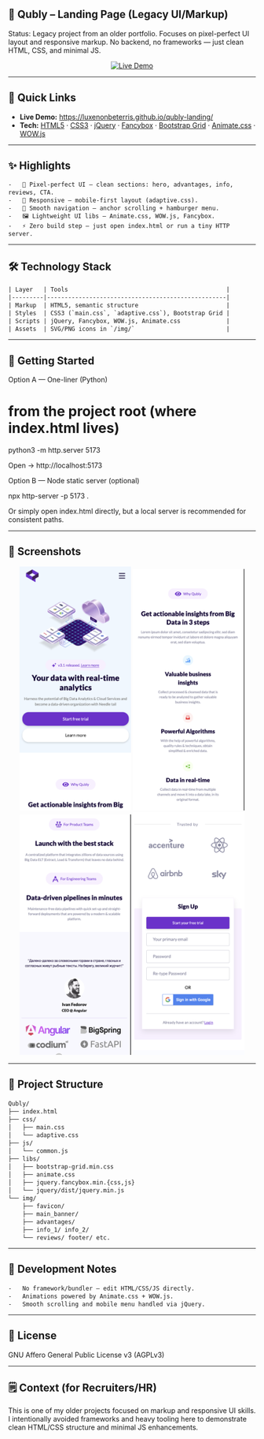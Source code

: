 ## 🧩 Qubly – Landing Page (Legacy UI/Markup)

Status: Legacy project from an older portfolio.
Focuses on pixel-perfect UI layout and responsive markup.
No backend, no frameworks — just clean HTML, CSS, and minimal JS.

<p align="center">
  <a href="https://luxenonbeterris.github.io/qubly-landing/">
    <img src="https://img.shields.io/badge/Live-GitHub%20Pages-2ea44f?logo=github" alt="Live Demo" />
  </a>
</p>



---

## 🔗 Quick Links
- **Live Demo:** https://luxenonbeterris.github.io/qubly-landing/
- **Tech:** [HTML5](https://developer.mozilla.org/docs/Web/HTML) · [CSS3](https://developer.mozilla.org/docs/Web/CSS) · [jQuery](https://jquery.com/) · [Fancybox](https://fancyapps.com/fancybox/) · [Bootstrap Grid](https://getbootstrap.com/docs/5.3/layout/grid/) · [Animate.css](https://animate.style/) · [WOW.js](https://github.com/matthieua/WOW)
---

## ✨ Highlights
	-	🎯 Pixel-perfect UI — clean sections: hero, advantages, info, reviews, CTA.
	-	📱 Responsive — mobile-first layout (adaptive.css).
	-	🧭 Smooth navigation — anchor scrolling + hamburger menu.
	-	🖼 Lightweight UI libs — Animate.css, WOW.js, Fancybox.
	-	⚡ Zero build step — just open index.html or run a tiny HTTP server.

---

## 🛠️ Technology Stack
```text
| Layer   | Tools                                             |
|---------|---------------------------------------------------|
| Markup  | HTML5, semantic structure                         |
| Styles  | CSS3 (`main.css`, `adaptive.css`), Bootstrap Grid |
| Scripts | jQuery, Fancybox, WOW.js, Animate.css             |
| Assets  | SVG/PNG icons in `/img/`                          |
```

---

## 🚀 Getting Started

Option A — One-liner (Python)

# from the project root (where index.html lives)
python3 -m http.server 5173

Open → http://localhost:5173

Option B — Node static server (optional)

npx http-server -p 5173 .

Or simply open index.html directly, but a local server is recommended for consistent paths.

---

## 📸 Screenshots

<div align="center">
  <img src="docs/screenshots/1-hero.png" width="45%" alt="Hero" />
  <img src="docs/screenshots/2-advantages.png" width="45%" alt="Advantages" />
  <img src="docs/screenshots/3-reviews.png" width="45%" alt="Reviews" />
  <img src="docs/screenshots/4-cta.png" width="45%" alt="CTA" />
</div>



---

## 📂 Project Structure

``` text
Qubly/
├── index.html
├── css/
│   ├── main.css
│   └── adaptive.css
├── js/
│   └── common.js
├── libs/
│   ├── bootstrap-grid.min.css
│   ├── animate.css
│   ├── jquery.fancybox.min.{css,js}
│   └── jquery/dist/jquery.min.js
└── img/
    ├── favicon/
    ├── main_banner/
    ├── advantages/
    ├── info_1/ info_2/
    └── reviews/ footer/ etc.
```

---

## 🔧 Development Notes
	-	No framework/bundler — edit HTML/CSS/JS directly.
	-	Animations powered by Animate.css + WOW.js.
	-	Smooth scrolling and mobile menu handled via jQuery.

---

## 📜 License

GNU Affero General Public License v3 (AGPLv3)

---

## 🗒️ Context (for Recruiters/HR)

This is one of my older projects focused on markup and responsive UI skills.
I intentionally avoided frameworks and heavy tooling here to demonstrate clean HTML/CSS structure and minimal JS enhancements.